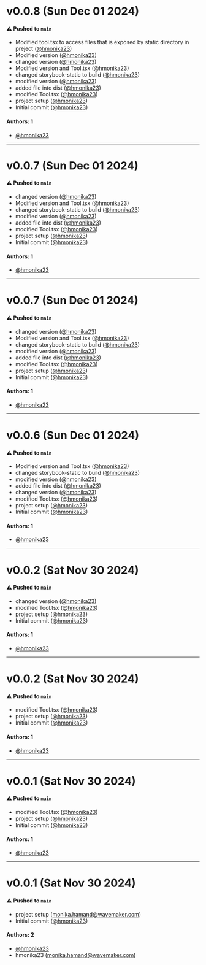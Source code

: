 # v0.0.8 (Sun Dec 01 2024)

#### ⚠️ Pushed to `main`

- Modified tool.tsx to access files that is exposed by static directory in preject ([@hmonika23](https://github.com/hmonika23))
- Modified version ([@hmonika23](https://github.com/hmonika23))
- changed version ([@hmonika23](https://github.com/hmonika23))
- Modified version and Tool.tsx ([@hmonika23](https://github.com/hmonika23))
- changed storybook-static to build ([@hmonika23](https://github.com/hmonika23))
- modified version ([@hmonika23](https://github.com/hmonika23))
- added file into dist ([@hmonika23](https://github.com/hmonika23))
- modified Tool.tsx ([@hmonika23](https://github.com/hmonika23))
- project setup ([@hmonika23](https://github.com/hmonika23))
- Initial commit ([@hmonika23](https://github.com/hmonika23))

#### Authors: 1

- [@hmonika23](https://github.com/hmonika23)

---

# v0.0.7 (Sun Dec 01 2024)

#### ⚠️ Pushed to `main`

- changed version ([@hmonika23](https://github.com/hmonika23))
- Modified version and Tool.tsx ([@hmonika23](https://github.com/hmonika23))
- changed storybook-static to build ([@hmonika23](https://github.com/hmonika23))
- modified version ([@hmonika23](https://github.com/hmonika23))
- added file into dist ([@hmonika23](https://github.com/hmonika23))
- modified Tool.tsx ([@hmonika23](https://github.com/hmonika23))
- project setup ([@hmonika23](https://github.com/hmonika23))
- Initial commit ([@hmonika23](https://github.com/hmonika23))

#### Authors: 1

- [@hmonika23](https://github.com/hmonika23)

---

# v0.0.7 (Sun Dec 01 2024)

#### ⚠️ Pushed to `main`

- changed version ([@hmonika23](https://github.com/hmonika23))
- Modified version and Tool.tsx ([@hmonika23](https://github.com/hmonika23))
- changed storybook-static to build ([@hmonika23](https://github.com/hmonika23))
- modified version ([@hmonika23](https://github.com/hmonika23))
- added file into dist ([@hmonika23](https://github.com/hmonika23))
- modified Tool.tsx ([@hmonika23](https://github.com/hmonika23))
- project setup ([@hmonika23](https://github.com/hmonika23))
- Initial commit ([@hmonika23](https://github.com/hmonika23))

#### Authors: 1

- [@hmonika23](https://github.com/hmonika23)

---

# v0.0.6 (Sun Dec 01 2024)

#### ⚠️ Pushed to `main`

- Modified version and Tool.tsx ([@hmonika23](https://github.com/hmonika23))
- changed storybook-static to build ([@hmonika23](https://github.com/hmonika23))
- modified version ([@hmonika23](https://github.com/hmonika23))
- added file into dist ([@hmonika23](https://github.com/hmonika23))
- changed version ([@hmonika23](https://github.com/hmonika23))
- modified Tool.tsx ([@hmonika23](https://github.com/hmonika23))
- project setup ([@hmonika23](https://github.com/hmonika23))
- Initial commit ([@hmonika23](https://github.com/hmonika23))

#### Authors: 1

- [@hmonika23](https://github.com/hmonika23)

---

# v0.0.2 (Sat Nov 30 2024)

#### ⚠️ Pushed to `main`

- changed version ([@hmonika23](https://github.com/hmonika23))
- modified Tool.tsx ([@hmonika23](https://github.com/hmonika23))
- project setup ([@hmonika23](https://github.com/hmonika23))
- Initial commit ([@hmonika23](https://github.com/hmonika23))

#### Authors: 1

- [@hmonika23](https://github.com/hmonika23)

---

# v0.0.2 (Sat Nov 30 2024)

#### ⚠️ Pushed to `main`

- modified Tool.tsx ([@hmonika23](https://github.com/hmonika23))
- project setup ([@hmonika23](https://github.com/hmonika23))
- Initial commit ([@hmonika23](https://github.com/hmonika23))

#### Authors: 1

- [@hmonika23](https://github.com/hmonika23)

---

# v0.0.1 (Sat Nov 30 2024)

#### ⚠️ Pushed to `main`

- modified Tool.tsx ([@hmonika23](https://github.com/hmonika23))
- project setup ([@hmonika23](https://github.com/hmonika23))
- Initial commit ([@hmonika23](https://github.com/hmonika23))

#### Authors: 1

- [@hmonika23](https://github.com/hmonika23)

---

# v0.0.1 (Sat Nov 30 2024)

#### ⚠️ Pushed to `main`

- project setup (monika.hamand@wavemaker.com)
- Initial commit ([@hmonika23](https://github.com/hmonika23))

#### Authors: 2

- [@hmonika23](https://github.com/hmonika23)
- hmonika23 (monika.hamand@wavemaker.com)
